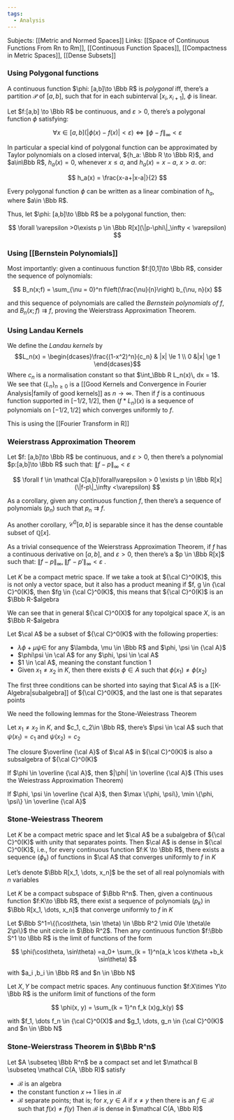 ```yaml
---
tags:
  - Analysis
---
```

Subjects: [[Metric and Normed Spaces]]
Links: [[Space of Continuous Functions From Rn to Rm]], [[Continuous Function Spaces]], [[Compactness in Metric Spaces]], [[Dense Subsets]]

### Using Polygonal functions
A continuous function $\phi: [a,b]\to \Bbb R$ is _polygonal_ iff, there’s a partition $\mathcal P$ of $[a,b]$, such that for in each subinterval $[x_i, x_{i+1}]$, $\phi$ is linear.

Let $f:[a,b] \to \Bbb R$ be continuous, and $\varepsilon >0$, there’s a polygonal function $\phi$ satisfying:

$$ \forall x \in [a,b](|\phi(x) - f(x)| < \varepsilon) \iff \|\phi - f\|_\infty < \varepsilon $$

In particular a special kind of polygonal function can be approximated by Taylor polynomials on a closed interval, ${h_a: \Bbb R \to \Bbb R}$, and $a\in\Bbb R$, $h_a(x) = 0$, whenever $x \le a$, and $h_a(x) = x-a$, $x>a$. or:

$$ h_a(x) = \frac{x-a+|x-a|}{2} $$

Every polygonal function $\phi$ can be written as a linear combination of $h_a$, where $a\in \Bbb R$.

Thus, let $\phi: [a,b]\to \Bbb R$ be a polygonal function, then:

$$ \forall \varepsilon >0\exists p \in \Bbb R[x](\|p-\phi\|_\infty < \varepsilon) $$
### Using [[Bernstein Polynomials]]
Most importantly: given a continuous function $f:[0,1]\to \Bbb R$, consider the sequence of polynomials:

$$ B_n(x;f) = \sum_{\nu = 0}^n f\left(\frac{\nu}{n}\right) b_{\nu, n}(x) $$

and this sequence of polynomials are called the *Bernstein polynomials of $f$*, and  $B_n(x;f) \rightrightarrows f$, proving the Weierstrass Approximation Theorem.

### Using Landau Kernels

We define the *Landau kernels* by $$L_n(x) = \begin{dcases}\frac{(1-x^2)^n}{c_n} & |x| \le 1 \\
0 &|x| \ge 1 \end{dcases}$$
Where $c_n$ is a normalisation constant so that $\int_\Bbb R L_n(x)\, dx = 1$. We see that $\{L_n\}_{n\ge 0}$ is a [[Good Kernels and Convergence in Fourier Analysis|family of good kernels]] as $n \to \infty$. Then if $f$ is a continuous function supported in $[-1/2, 1/2]$, then $(f*L_n)(x)$ is a sequence of polynomials on $[-1/2, 1/2]$ which converges uniformly to $f$. 

This is using the [[Fourier Transform in R]]

### Weierstrass Approximation Theorem

Let $f: [a,b]\to \Bbb R$ be continuous, and $\varepsilon > 0$, then there’s a polynomial $p:[a,b]\to \Bbb R$ such that: $\|f-p\|_\infty <\varepsilon$

$$ \forall f \in \mathcal C[a,b]\forall\varepsilon > 0 \exists p \in \Bbb R[x](\|f-p\|_\infty <\varepsilon) $$

As a corollary, given any continuous function $f$, then there’s a sequence of polynomials $(p_n)$ such that $p_n \rightrightarrows f$.

As another corollary, $\mathcal C^0[a,b]$ is separable since it has the dense countable subset of $\mathbb Q[x]$.

As a trivial consequence of the Weierstrass Approximation Theorem, if $f$ has a continuous derivative on $[a,b]$, and $\varepsilon >0$, then there’s a $p \in \Bbb R[x]$ such that: ${\|f-p\|_\infty, \|f'-p'\|_\infty < \varepsilon}$ .

Let $K$ be a compact metric space. If we take a took at ${\cal C}^0(K)$, this is not only a vector space, but it also has a product meaning if $f, g \in {\cal C}^0(K)$, then $fg \in {\cal C}^0(K)$, this means that ${\cal C}^0(K)$ is an $\Bbb R-$algebra

We can see that in general ${\cal C}^0(X)$ for any topolgical space $X$, is an $\Bbb R-$algebra

Let $\cal A$ be a subset of ${\cal C}^0(K)$ with the following properties:

- $\lambda \phi +\mu \psi \in$ for any $\lambda, \mu \in \Bbb R$ and $\phi, \psi \in {\cal A}$
- $\phi\psi \in \cal A$ for any $\phi, \psi \in \cal A$
- $1 \in \cal A$, meaning the constant function $1$
- Given $x_1\ne x_2$ in $K$, then there exists $\phi \in A$ such that $\phi(x_1) \ne \phi(x_2)$

The first three conditions can be shorted into saying that $\cal A$ is a [[K-Algebra|subalgebra]] of ${\cal C}^0(K)$, and the last one is that separates points

We need the following lemmas for the Stone-Weiestrass Theorem

Let $x_1 \ne x_2$ in $K$, and $c_1, c_2\in \Bbb R$, there’s $\psi \in \cal A$ such that $\psi (x_1) = c_1$ and $\psi(x_2) = c_2$

The closure $\overline {\cal A}$ of $\cal A$ in ${\cal C}^0(K)$ is also a subsalgebra of ${\cal C}^0(K)$

If $\phi \in \overline {\cal A}$, then $|\phi| \in \overline {\cal A}$ (This uses the Weiestrass Approximation Theorem)

If $\phi, \psi \in \overline {\cal A}$, then $\max \{\phi, \psi\}, \min \{\phi, \psi\} \in \overline {\cal A}$

### Stone-Weiestrass Theorem
Let $K$ be a compact metric space and let $\cal A$ be a subalgebra of ${\cal C}^0(K)$ with unity that separates points. Then $\cal A$ is dense in ${\cal C}^0(K)$, i.e., for every continuous function $f:K \to \Bbb R$, there exists a sequence $(\phi_k)$ of functions in $\cal A$ that converges uniformly to $f$ in $K$

Let’s denote $\Bbb R[x_1, \dots, x_n]$ be the set of all real polynomials with $n$ variables

Let $K$ be a compact subspace of $\Bbb R^n$. Then, given a continuous function $f:K\to \Bbb R$, there exist a sequence of polynomials $(p_k)$ in $\Bbb R[x_1, \dots, x_n]$ that converge uniformly to $f$ in $K$

Let $\Bbb S^1=\{(\cos\theta, \sin \theta) \in \Bbb R^2 \mid 0\le \theta\le 2\pi\}$ the unit circle in $\Bbb R^2$. Then any continuous function $f:\Bbb S^1 \to \Bbb R$ is the limit of functions of the form

$$ \phi(\cos\theta, \sin\theta) =a_0+ \sum_{k = 1}^n(a_k \cos k\theta +b_k \sin\theta) $$

with $a_i ,b_i \in \Bbb R$ and $n \in \Bbb N$

Let $X, Y$ be compact metric spaces. Any continuous function $f:X\times Y\to \Bbb R$ is the uniform limit of functions of the form

$$ \phi(x, y) = \sum_{k = 1}^n f_k (x)g_k(y) $$

with $f_1, \dots f_n \in {\cal C}^0(X)$ and $g_1, \dots, g_n \in {\cal C}^0(K)$ and $n \in \Bbb N$
### Stone-Weierstrass Theorem in $\Bbb R^n$
Let $A \subseteq \Bbb R^n$ be a compact set and let $\mathcal B \subseteq \mathcal C(A, \Bbb R)$ satisfy
- $\mathcal B$ is an algebra
- the constant function $x \mapsto 1$ lies in $\mathcal B$
- $\mathcal B$ separate points; that is; for $x, y \in A$ if $x \ne y$ then there is an $f \in \mathcal B$ such that $f(x) \ne f(y)$
Then $\mathcal B$ is dense in $\mathcal C(A, \Bbb R)$